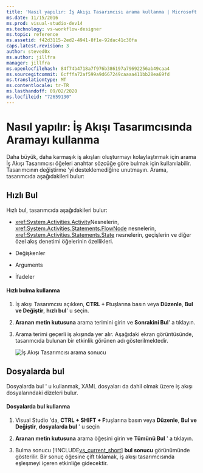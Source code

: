 ```yaml
---
title: 'Nasıl yapılır: İş Akışı Tasarımcısı arama kullanma | Microsoft Docs'
ms.date: 11/15/2016
ms.prod: visual-studio-dev14
ms.technology: vs-workflow-designer
ms.topic: reference
ms.assetid: f42d3115-2ed2-4941-8f1e-92dac41c30fa
caps.latest.revision: 3
author: steved0x
ms.author: jillfra
manager: jillfra
ms.openlocfilehash: 84f74b4718a7f976b386197a79692256ab49caa4
ms.sourcegitcommit: 6cfffa72af599a9d667249caaaa411bb28ea69fd
ms.translationtype: MT
ms.contentlocale: tr-TR
ms.lasthandoff: 09/02/2020
ms.locfileid: "72659130"
---
```

# <a name="how-to-use-search-in-the-workflow-designer"></a>Nasıl yapılır: İş Akışı Tasarımcısında Aramayı kullanma
Daha büyük, daha karmaşık iş akışları oluşturmayı kolaylaştırmak için arama İş Akışı Tasarımcısı öğeleri anahtar sözcüğe göre bulmak için kullanılabilir. Tasarımcının değiştirme 'yi desteklemediğine unutmayın. Arama, tasarımcıda aşağıdakileri bulur:

## <a name="quick-find"></a>Hızlı Bul
 Hızlı bul, tasarımcıda aşağıdakileri bulur:

- <xref:System.Activities.Activity>Nesnelerin, <xref:System.Activities.Statements.FlowNode> nesnelerin, <xref:System.Activities.Statements.State> nesnelerin, geçişlerin ve diğer özel akış denetimi öğelerinin özellikleri.

- Değişkenler

- Arguments

- İfadeler

#### <a name="using-quick-find"></a>Hızlı bulma kullanma

1. İş akışı Tasarımcısı açıkken, **CTRL + F**tuşlarına basın veya **Düzenle**, **Bul ve Değiştir**, **hızlı bul**' u seçin.

2. **Aranan metin kutusuna** arama terimini girin ve **Sonrakini Bul**' a tıklayın.

3. Arama terimi geçerli iş akışında yer alır. Aşağıdaki ekran görüntüsünde, tasarımcıda bulunan bir etkinlik görünen adı gösterilmektedir.

     ![İş Akışı Tasarımcısı arama sonucu](../workflow-designer/media/designersearch.png "DesignerSearch")

## <a name="find-in-files"></a>Dosyalarda bul
 Dosyalarda bul ' u kullanmak, XAML dosyaları da dahil olmak üzere iş akışı dosyalarındaki dizeleri bulur.

#### <a name="using-find-in-files"></a>Dosyalarda bul kullanma

1. Visual Studio 'da, **CTRL + SHIFT + F**tuşlarına basın veya **Düzenle**, **Bul ve Değiştir**, **dosyalarda bul** ' u seçin

2. **Aranan metin kutusuna** arama öğesini girin ve **Tümünü Bul** ' a tıklayın.

3. Bulma sonucu [!INCLUDE[vs_current_short](../includes/vs-current-short-md.md)] **bul sonucu** görünümünde gösterilir. Bir sonuç öğesine çift tıklamak, iş akışı tasarımcısında eşleşmeyi içeren etkinliğe gidecektir.